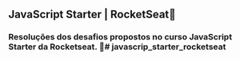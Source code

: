 ##  JavaScript Starter | RocketSeat🚀
### Resoluções dos desafios propostos no curso JavaScript Starter da Rocketseat. 🚀# javascrip_starter_rocketseat

